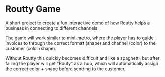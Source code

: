 # Routty Game
A short project to create a fun interactive demo of how Routty helps a business in connecting to different channels.

The game will work similar to mini-metro, where the player has to guide invoices to through the correct format (shape) and channel (color) to the customer (color+shape).

Without Routty this quickly becomes difficult and like a spaghetti, but after failing the player will get "Routy" as a hub, which will automatically assign the correct color + shape before sending to the customer.